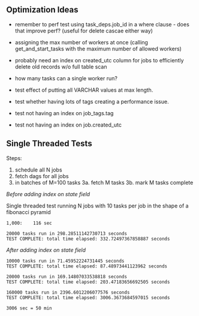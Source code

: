 ## Optimization Ideas

* remember to perf test using task_deps.job_id in a where clause - does that improve perf?  (useful for delete cascae either way)
* assigning the max number of workers at once (calling get_and_start_tasks with the maximum number of allowed workers)
* probably need an index on created_utc column for jobs to efficiently delete old records w/o full table scan

* how many tasks can a single worker run?
* test effect of putting all VARCHAR values at max length.
* test whether having lots of tags creating a performance issue.
* test not having an index on job_tags.tag
* test not having an index on job.created_utc

## Single Threaded Tests

Steps:
1. schedule all N jobs
2. fetch dags for all jobs
3. in batches of M=100 tasks
3a. fetch M tasks
3b. mark M tasks complete

*Before adding index on state field*

Single threaded test running N jobs with 10 tasks per job in the shape of a fibonacci pyramid

```
1,000:    116 sec

20000 tasks run in 298.28511142730713 seconds
TEST COMPLETE: total time elapsed: 332.72497367858887 seconds
```


*After adding index on state field*

```
10000 tasks run in 71.45952224731445 seconds
TEST COMPLETE: total time elapsed: 87.48973441123962 seconds

20000 tasks run in 169.14807033538818 seconds
TEST COMPLETE: total time elapsed: 203.47183656692505 seconds

160000 tasks run in 2396.6012206077576 seconds
TEST COMPLETE: total time elapsed: 3006.3673684597015 seconds

3006 sec = 50 min
```

